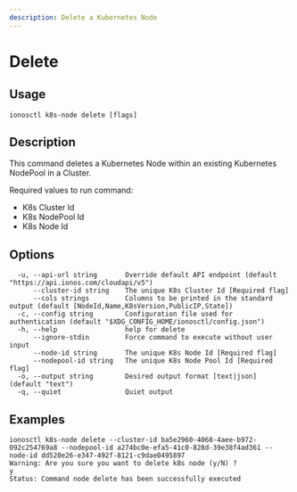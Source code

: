 ```yaml
---
description: Delete a Kubernetes Node
---
```


# Delete

## Usage

```text
ionosctl k8s-node delete [flags]
```

## Description

This command deletes a Kubernetes Node within an existing Kubernetes NodePool in a Cluster.

Required values to run command:

* K8s Cluster Id
* K8s NodePool Id
* K8s Node Id

## Options

```text
  -u, --api-url string       Override default API endpoint (default "https://api.ionos.com/cloudapi/v5")
      --cluster-id string    The unique K8s Cluster Id [Required flag]
      --cols strings         Columns to be printed in the standard output (default [NodeId,Name,K8sVersion,PublicIP,State])
  -c, --config string        Configuration file used for authentication (default "$XDG_CONFIG_HOME/ionosctl/config.json")
  -h, --help                 help for delete
      --ignore-stdin         Force command to execute without user input
      --node-id string       The unique K8s Node Id [Required flag]
      --nodepool-id string   The unique K8s Node Pool Id [Required flag]
  -o, --output string        Desired output format [text|json] (default "text")
  -q, --quiet                Quiet output
```

## Examples

```text
ionosctl k8s-node delete --cluster-id ba5e2960-4068-4aee-b972-092c254769a8 --nodepool-id a274bc0e-efa5-41c0-828d-39e38f4ad361 --node-id dd520e26-e347-492f-8121-c9dae0495897 
Warning: Are you sure you want to delete k8s node (y/N) ? 
y
Status: Command node delete has been successfully executed
```

